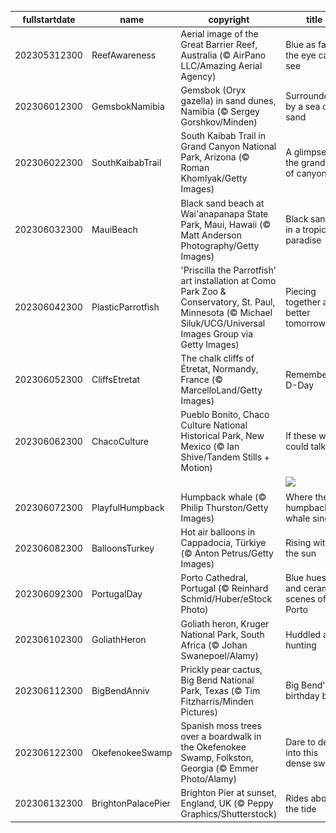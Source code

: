 |fullstartdate|name|copyright|title|image|
|--|--|--|--|--|
202305312300|ReefAwareness|Aerial image of the Great Barrier Reef, Australia (© AirPano LLC/Amazing Aerial Agency)|Blue as far as the eye can see|![](/en-GB/2023/06/202305312300ReefAwareness.jpg)|
202306012300|GemsbokNamibia|Gemsbok (Oryx gazella) in sand dunes, Namibia (© Sergey Gorshkov/Minden)|Surrounded by a sea of sand|![](/en-GB/2023/06/202306012300GemsbokNamibia.jpg)|
202306022300|SouthKaibabTrail|South Kaibab Trail in Grand Canyon National Park, Arizona (© Roman Khomlyak/Getty Images)|A glimpse of the grandest of canyons|![](/en-GB/2023/06/202306022300SouthKaibabTrail.jpg)|
202306032300|MauiBeach|Black sand beach at Wai'anapanapa State Park, Maui, Hawaii (© Matt Anderson Photography/Getty Images)|Black sands in a tropical paradise|![](/en-GB/2023/06/202306032300MauiBeach.jpg)|
202306042300|PlasticParrotfish|'Priscilla the Parrotfish' art installation at Como Park Zoo & Conservatory, St. Paul, Minnesota (© Michael Siluk/UCG/Universal Images Group via Getty Images)|Piecing together a better tomorrow|![](/en-GB/2023/06/202306042300PlasticParrotfish.jpg)|
202306052300|CliffsEtretat|The chalk cliffs of Étretat, Normandy, France (© MarcelloLand/Getty Images)|Remembering D-Day|![](/en-GB/2023/06/202306052300CliffsEtretat.jpg)|
202306062300|ChacoCulture|Pueblo Bonito, Chaco Culture National Historical Park, New Mexico (© Ian Shive/Tandem Stills + Motion)|If these walls could talk...|![](/en-GB/2023/06/202306062300ChacoCulture.jpg)|
||||![](/en-GB/2023/06/.jpg)|
202306072300|PlayfulHumpback|Humpback whale (© Philip Thurston/Getty Images)|Where the humpback whale sings|![](/en-GB/2023/06/202306072300PlayfulHumpback.jpg)|
202306082300|BalloonsTurkey|Hot air balloons in Cappadocia, Türkiye (© Anton Petrus/Getty Images)|Rising with the sun|![](/en-GB/2023/06/202306082300BalloonsTurkey.jpg)|
202306092300|PortugalDay|Porto Cathedral, Portugal (© Reinhard Schmid/Huber/eStock Photo)|Blue hues and ceramic scenes of Porto|![](/en-GB/2023/06/202306092300PortugalDay.jpg)|
202306102300|GoliathHeron|Goliath heron, Kruger National Park, South Africa (© Johan Swanepoel/Alamy)|Huddled and hunting|![](/en-GB/2023/06/202306102300GoliathHeron.jpg)|
202306112300|BigBendAnniv|Prickly pear cactus, Big Bend National Park, Texas (© Tim Fitzharris/Minden Pictures)|Big Bend's birthday bash|![](/en-GB/2023/06/202306112300BigBendAnniv.jpg)|
202306122300|OkefenokeeSwamp|Spanish moss trees over a boardwalk in the Okefenokee Swamp, Folkston, Georgia (© Emmer Photo/Alamy)|Dare to delve into this dense swamp|![](/en-GB/2023/06/202306122300OkefenokeeSwamp.jpg)|
202306132300|BrightonPalacePier|Brighton Pier at sunset, England, UK (© Peppy Graphics/Shutterstock)|Rides above the tide|![](/en-GB/2023/06/202306132300BrightonPalacePier.jpg)|
